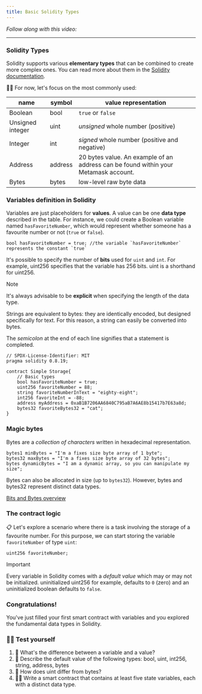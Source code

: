 ```yaml
---
title: Basic Solidity Types
---
```


_Follow along with this video:_

---

### Solidity Types

Solidity supports various **elementary types** that can be combined to create more complex ones. You can read more about them in the [Solidity documentation](https://docs.soliditylang.org/en/v0.8.20/types.html#types).

🕵️‍♂️ For now, let's focus on the most commonly used:

| name             | symbol  | value representation                                                                |
| ---------------- | ------- | ----------------------------------------------------------------------------------- |
| Boolean          | bool    | `true` or `false`                                                                   |
| Unsigned integer | uint    | _unsigned_ whole number (positive)                                                  |
| Integer          | int     | _signed_ whole number (positive and negative)                                       |
| Address          | address | 20 bytes value. An example of an address can be found within your Metamask account. |
| Bytes            | bytes   | low-level raw byte data                                                             |

### Variables definition in Solidity

Variables are just placeholders for **values**. A value can be one **data type** described in the table. For instance, we could create a Boolean variable named `hasFavoriteNumber`, which would represent whether someone has a favourite number or not (`true` or `false`).

```solidity
bool hasFavoriteNumber = true; //the variable `hasFavoriteNumber` represents the constant `true`
```

It's possible to specify the number of **bits** used for `uint` and `int`. For example, uint256 specifies that the variable has 256 bits. uint is a shorthand for uint256.

> [!NOTE]
> It's always advisable to be **explicit** when specifying the length of the data type.

Strings are equivalent to bytes: they are identically encoded, but designed specifically for text. For this reason, a string can easily be converted into bytes.

The _semicolon_ at the end of each line signifies that a statement is completed.

```solidity
// SPDX-License-Identifier: MIT
pragma solidity 0.8.19;

contract Simple Storage{
    // Basic types
    bool hasFavoriteNumber = true;
    uint256 favoriteNumber = 88;
    string favoriteNumberInText = "eighty-eight";
    int256 favoriteInt = -88;
    address myAddress = 0xaB1B7206AA6840C795aB7A6AE8b15417b7E63a8d;
    bytes32 favoriteBytes32 = "cat";
}
```

### Magic bytes

Bytes are a _collection of characters_ written in hexadecimal representation.

```solidity
bytes1 minBytes = "I'm a fixes size byte array of 1 byte";
bytes32 maxBytes = "I'm a fixes size byte array of 32 bytes";
bytes dynamicBytes = "I am a dynamic array, so you can manipulate my size";
```

Bytes can also be allocated in size (up to `bytes32`). However, bytes and bytes32 represent distinct data types.

[Bits and Bytes overview](https://www.youtube.com/watch?v=Dnd28lQHquU)

### The contract logic

📋 Let's explore a scenario where there is a task involving the storage of a favourite number. For this purpose, we can start storing the variable `favoriteNumber` of type `uint`:

```solidity
uint256 favoriteNumber;
```

> [!IMPORTANT]
> Every variable in Solidity comes with a _default value_ which may or may not be initialized.
> uninitialized uint256 for example, defaults to `0` (zero) and an uninitialized boolean defaults to `false`.

### Congratulations!

You've just filled your first smart contract with variables and you explored the fundamental data types in Solidity.

### 🧑‍💻 Test yourself

1. 📕 What's the difference between a variable and a value?
2. 📕 Describe the default value of the following types: bool, uint, int256, string, address, bytes
3. 📕 How does uint differ from bytes?
4. 🧑‍💻 Write a smart contract that contains at least five state variables, each with a distinct data type.

